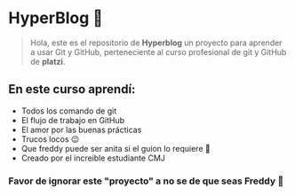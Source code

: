 # HyperBlog 💚

>Hola, este es el repositorio de **Hyperblog** un proyecto para aprender a usar Git y GitHub, perteneciente al curso profesional de git y GitHub de **platzi**.

## En este curso aprendí:
* Todos los comando de git
* El flujo de trabajo en GitHub
* El amor por las buenas prácticas
* Trucos locos 😉
* Que freddy puede ser anita si el guion lo requiere 🤭
* Creado por el increible estudiante CMJ

### Favor de ignorar este "proyecto" a no se de que seas Freddy 👀
